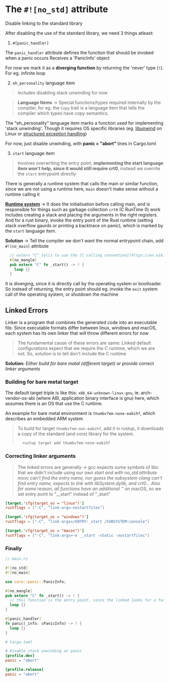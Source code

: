 # The `#![no_std]` attribute

Disable linking to the standard library

After disabling the use of the standard library, we need 3 things atleast: 

1. `#[panic_handler]`

  The `panic_handler` attribute defines the function that should be invoked when a panic occurs
  Receives a 'PanicInfo' object

  For now we mark it as a **diverging function** by returning the 'never' type (`!`). For eg. infinite loop

2. `eh_personality` language item

  > Includes disabling stack unwinding for now

  > **Language Items** -> Special functions/types required internally by the compiler, for eg. the `Copy` trait is a language item that tells the compiler which types have copy semantics.

  The "eh_personality" language item marks a function used for implementing 'stack unwinding'.
  Though it requires OS specific libraries (eg. [libunwind](https://www.nongnu.org/libunwind/) on Linux or [structured exception handling](https://docs.microsoft.com/en-us/windows/win32/debug/structured-exception-handling))

  For now, just disable unwinding, with **panic = "abort"** lines in Cargo.toml

3. `start` language item

  > Involves overwriting the entry point, **implementing the start language item won't help, since it would still require crt0**, instead we overrite the `start` entrypoint directly

  There is generally a runtime system that calls the main or similar function, since we are not using a runtime here, `main` doesn't make sense without a runtime calling it

  **[Runtime system](https://en.wikipedia.org/wiki/Runtime_system)** -> It does the initialisation before calling main, and is responsible for things such as garbage collection
  `crt0` (C RunTime 0) work includes creating a stack and placing the arguments in the right registers. And for a rust binary, invoke the entry point of the Rust runtime (setting stack overflow gaurds or printing a backtrace on panic), which is marked by the `start` language item.

  **Solution** -> Tell the compiler we don't want the normal entrypoint chain, add `#![no_main]` attribute

  ```rs
    // extern "C" tells to use the [C calling convention](https://en.wikipedia.org/wiki/Calling_convention) for this function
    #[no_mangle]
    pub extern "C" fn _start() -> ! {
      loop {}
    }
  ```

  It is diverging, since it is directly call by the operating system or bootloader. So instead of returning, the entry point should eg. invoke the `exit` system call of the operating system, or shutdown the machine

## Linked Errors

Linker is a program that combines the generated code into an executable file.
Since executable formats differ between linux, windows and macOS, each system has its own linker that will throw different errors for now

> The fundamental cause of these errors are same: Linked default configurations expect that we require the C runtime, which we are not.
> So, solution is to tell don't include the C runtime

**Solution:** _Either build for bare matal (different target) or provide correct linker arguments_

### Building for bare metal target

The default target triple is like this: `x86_64-unknown-linux-gnu`, ie. arch-vendor-os-abi (where ABI, application binary interface is gnu) here, which assumes there is an OS that use the C runtime.

An example for bare metal environment is `thumbv7em-none-eabihf`, which describes an embedded ARM system

> To build for target `thumbv7em-non-eabihf`, add it in rustup, it downloads a copy of the standard (and core) library for the system.
>
> ```sh
>   rustup target add thumbv7em-none-eabihf
> ```

### Correcting linker arguments

> The linked errors are generally -> gcc expects some symbols of libc that we didn't include using our own _start and with no_std attribute
>                                    msvc can't find the entry name, nor guess the subsystem
>                                    clang can't find entry name, expects to link with libSystem.dylib, and crt0... Also for some reason, all functions have an additional '_' on macOS, so we set entry point to "__start" instead of "_start"

```toml
[target.'cfg(target_os = "linux")']
rustflags = ["-C", "link-arg=-nostartfiles"]

[target.'cfg(target_os = "windows")']
rustflags = ["-C", "link-args=/ENTRY:_start /SUBSYSTEM:console"]

[target.'cfg(target_os = "macos")']
rustflags = ["-C", "link-args=-e __start -static -nostartfiles"]
```

### Finally

```rs
// main.rs

#![no_std]
#![no_main]

use core::panic::PanicInfo;

#[no_mangle]
pub extern "C" fn _start() -> ! {
  // this function is the entry point, since the linked looks for a function named '_start' by default
  loop {}
}

#[panic_handler]
fn panic(_info: &PanicInfo) -> ! {
  loop {}
}
```

```toml
# Cargo.toml

# Disable stack unwinding on panic
[profile.dev]
panic = "abort"

[profile.release]
panic = "abort"
```

